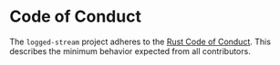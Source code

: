# Code of Conduct

The `logged-stream` project adheres to the [Rust Code of Conduct](https://www.rust-lang.org/policies/code-of-conduct). This describes the minimum behavior expected from all contributors.
